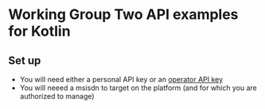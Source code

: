 # Working Group Two API examples for Kotlin

## Set up
* You will need either a personal API key or an [operator API key](https://console.wgtwo.com/api-keys-redirect)
* You will neeed a msisdn to target on the platform (and for which you are authorized to manage)
